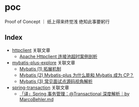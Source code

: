# poc
Proof of Concept ｜ 纸上得来终觉浅 绝知此事要躬行

## Index
* [httpclient](./httpclient) 关联文章
  - [Apache Httpclient 连接池超时案例剖析](https://juejin.cn/post/6935697517203947551)
* [mybatis-plus-explore](./mybatis-plus-explore) 关联文章
  - [Mybatis (1) 拓展机制](https://juejin.cn/post/6945655930407092231)
  - [Mybatis (2) Mybatis-plus 为什么能和 Mybatis 成为 CP？](https://juejin.cn/post/6947851915455791117)
  - [Mybatis (3) 常见面试点源码视角解析](https://juejin.cn/post/6948352637267869703)
* [spring-transaction](./spring-transaction) 关联文章
  - [「译」Spring 事务管理：@Transactional 深度解析｜by MarcoBehler.md](https://juejin.cn/post/6949753615070265357)